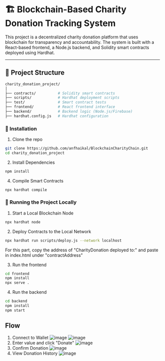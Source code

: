 # 🏗️ Blockchain-Based Charity Donation Tracking System

This project is a decentralized charity donation platform that uses blockchain for transparency and accountability. The system is built with a React-based frontend, a Node.js backend, and Solidity smart contracts deployed using Hardhat.

---

## 📁 Project Structure

```bash
charity_donation_project/
│
├── contracts/          # Solidity smart contracts
├── scripts/            # Hardhat deployment scripts
├── test/               # Smart contract tests
├── frontend/           # React frontend interface
├── backend/            # Backend logic (Node.js/Firebase)
├── hardhat.config.js   # Hardhat configuration
```
### 🔧 Installation
1. Clone the repo
```bash
git clone https://github.com/anfhaikal/BlockchainCharityChain.git
cd charity_donation_project
```
2. Install Dependencies
```bash
npm install
```
4. Compile Smart Contracts
```bash
npx hardhat compile
```

### 🧪 Running the Project Locally
1. Start a Local Blockchain Node
```bash
npx hardhat node
```
2. Deploy Contracts to the Local Network
```bash
npx hardhat run scripts/deploy.js --network localhost
```
For this part, copy the address of "CharityDonation deployed to:" and paste in index.html under "contractAddress"


3. Run the frontend
```bash
cd frontend
npm install
npx serve .
```
4. Run the backend
```bash
cd backend
npm install
npm start
```

## Flow
1. Connect to Wallet
![image](https://github.com/user-attachments/assets/8443b07a-5ae3-420b-ab53-b5d69564ab16)
![image](https://github.com/user-attachments/assets/48a52110-b1fc-484c-b734-a9c4ef4af9e5)
2. Enter value and click "Donate"
![image](https://github.com/user-attachments/assets/d3e219e5-c023-4807-bb15-f8280547cf7f)
3. Confirm Donation
![image](https://github.com/user-attachments/assets/939279d5-3002-4552-9bfd-2b7cf2a70d72)
4. View Donation History
![image](https://github.com/user-attachments/assets/7ab7fa90-b90b-4ac9-8f95-09b5c3d3faf5)

